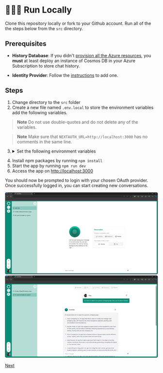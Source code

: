 # 👨🏻‍💻 Run Locally

Clone this repository locally or fork to your Github account. Run all of the the steps below from the `src` directory.

## Prerequisites

- **History Database**: If you didn't [provision all the Azure resources](/README.md#deploy-to-azure), you **must** at least deploy an instance of Cosmos DB in your Azure Subscription to store chat history.

- **Identity Provider**: Follow the [instructions](5-add-identity.md) to add one.

## Steps

1. Change directory to the `src` folder
2. Create a new file named `.env.local` to store the environment variables add the following variables.

> **Note**
> Do not use double-quotes and do not delete any of the variables.

> **Note**
> Make sure that `NEXTAUTH_URL=http://localhost:3000` has no comments in the same line.
  
3. <details><summary>Set the following environment variables</summary>
    
    ```bash
    # Set your environment details
    # AZURE_OPENAI_API_INSTANCE_NAME should be just the name of azure openai resource and not the full url;
    # AZURE_OPENAI_API_DEPLOYMENT_NAME should be deployment name from your azure openai studio and not the model name.
    # AZURE_OPENAI_API_VERSION should be Supported versions checkout docs https://learn.microsoft.com/en-us/azure/ai-services/openai/reference
    
    AZURE_OPENAI_API_KEY=
    AZURE_OPENAI_API_INSTANCE_NAME=
    AZURE_OPENAI_API_DEPLOYMENT_NAME=
    AZURE_OPENAI_API_VERSION=2023-03-15-preview
    AZURE_OPENAI_API_EMBEDDINGS_DEPLOYMENT_NAME=

    # Update your admin email address
    ADMIN_EMAIL_ADDRESS="you@email.com,you2@email.com"

    # You must have atleast one of the following auth providers configured
    AUTH_GITHUB_ID=
    AUTH_GITHUB_SECRET=
    AZURE_AD_CLIENT_ID=
    AZURE_AD_CLIENT_SECRET=
    AZURE_AD_TENANT_ID=

    # Update your production URL in NEXTAUTH_URL
    NEXTAUTH_SECRET=AZURE-OPENIAI-NEXTAUTH-OWNKEY@1
    NEXTAUTH_URL=http://localhost:3000
    
    # Update your Cosmos Environment details here
    AZURE_COSMOSDB_URI=https://<cosmoresourcename>.documents.azure.com:443/
    AZURE_COSMOSDB_KEY=

    # Update your Cosmos DB_NAME and CONTAINER_NAME if you want to overwrite the default values
    AZURE_COSMOSDB_DB_NAME=chat
    AZURE_COSMOSDB_CONTAINER_NAME=history
    
    # Azure cognitive search is used for chat over your data
    AZURE_SEARCH_API_KEY=
    AZURE_SEARCH_NAME=
    AZURE_SEARCH_INDEX_NAME=
    AZURE_SEARCH_API_VERSION="2023-07-01-Preview"
    
    # Azure AI Document Intelligence to extract content from your data
    AZURE_DOCUMENT_INTELLIGENCE_ENDPOINT="https://REGION.api.cognitive.microsoft.com/"
    AZURE_DOCUMENT_INTELLIGENCE_KEY=
      ```
  </details>
  
4. Install npm packages by running `npm install`
5. Start the app by running `npm run dev`
6. Access the app on [http://localhost:3000](http://localhost:3000)

You should now be prompted to login with your chosen OAuth provider. Once successfully logged in, you can start creating new conversations.

![Chat Home](/images/chat-home.png)
![Chat history](/images/chat-history.png)

[Next](/docs/4-deploy-to-azure.md)
